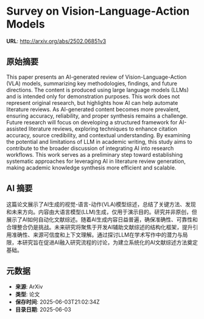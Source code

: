 # Survey on Vision-Language-Action Models

**URL**: http://arxiv.org/abs/2502.06851v3

## 原始摘要

This paper presents an AI-generated review of Vision-Language-Action (VLA)
models, summarizing key methodologies, findings, and future directions. The
content is produced using large language models (LLMs) and is intended only for
demonstration purposes. This work does not represent original research, but
highlights how AI can help automate literature reviews. As AI-generated content
becomes more prevalent, ensuring accuracy, reliability, and proper synthesis
remains a challenge. Future research will focus on developing a structured
framework for AI-assisted literature reviews, exploring techniques to enhance
citation accuracy, source credibility, and contextual understanding. By
examining the potential and limitations of LLM in academic writing, this study
aims to contribute to the broader discussion of integrating AI into research
workflows. This work serves as a preliminary step toward establishing
systematic approaches for leveraging AI in literature review generation, making
academic knowledge synthesis more efficient and scalable.


## AI 摘要

这篇论文展示了AI生成的视觉-语言-动作(VLA)模型综述，总结了关键方法、发现和未来方向。内容由大语言模型(LLM)生成，仅用于演示目的。研究并非原创，但展示了AI如何自动化文献综述。随着AI生成内容日益普遍，确保准确性、可靠性和合理整合仍是挑战。未来研究将聚焦于开发AI辅助文献综述的结构化框架，提升引用准确性、来源可信度和上下文理解。通过探讨LLM在学术写作中的潜力与局限，本研究旨在促进AI融入研究流程的讨论，为建立系统化的AI文献综述方法奠定基础。

## 元数据

- **来源**: ArXiv
- **类型**: 论文
- **保存时间**: 2025-06-03T21:02:34Z
- **目录日期**: 2025-06-03
